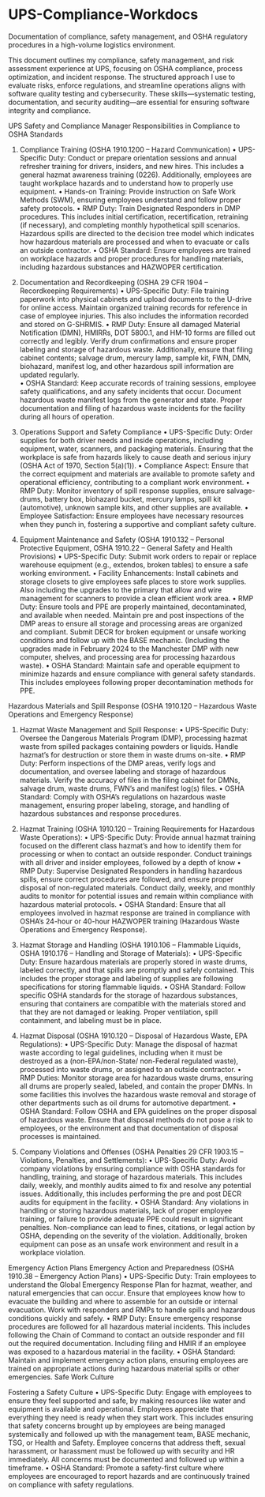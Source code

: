 # UPS-Compliance-Workdocs
Documentation of compliance, safety management, and OSHA regulatory procedures in a high-volume logistics environment.

This document outlines my compliance, safety management, and risk assessment experience at UPS, focusing on OSHA compliance, process optimization, and incident response. The structured approach I use to evaluate risks, enforce regulations, and streamline operations aligns with software quality testing and cybersecurity. These skills—systematic testing, documentation, and security auditing—are essential for ensuring software integrity and compliance.

UPS Safety and Compliance Manager Responsibilities in Compliance to OSHA Standards
 
1. Compliance Training (OSHA 1910.1200 – Hazard Communication)
• UPS-Specific Duty: Conduct or prepare orientation sessions and annual refresher training for drivers, insiders, and new hires. This includes a general hazmat awareness training (0226). Additionally, employees are taught workplace hazards and to understand how to properly use equipment.
• Hands-on Training: Provide instruction on Safe Work Methods (SWM), ensuring employees understand and follow proper safety protocols.
• RMP Duty: Train Designated Responders in DMP procedures. This includes initial certification, recertification, retraining (if necessary), and completing monthly hypothetical spill scenarios. Hazardous spills are directed to the decision tree model which indicates how hazardous materials are processed and when to evacuate or calls an outside contractor.
• OSHA Standard: Ensure employees are trained on workplace hazards and proper procedures for handling materials, including hazardous substances and HAZWOPER certification.
2. Documentation and Recordkeeping (OSHA 29 CFR 1904 – Recordkeeping Requirements)
• UPS-Specific Duty: File training paperwork into physical cabinets and upload documents to the U-drive for online access. Maintain organized training records for reference in case of employee injuries. This also includes the information recorded and stored on G-SHRMIS.
• RMP Duty: Ensure all damaged Material Notification (DMN), HMIRRs, DOT 5800.1, and HM-10 forms are filled out correctly and legibly. Verify drum confirmations and ensure proper labeling and storage of hazardous waste. Additionally, ensure that filing cabinet contents; salvage drum, mercury lamp, sample kit, FWN, DMN, biohazard, manifest log, and other hazardous spill information are updated regularly.  
• OSHA Standard: Keep accurate records of training sessions, employee safety qualifications, and any safety incidents that occur. Document hazardous waste manifest logs from the generator and state. Proper documentation and filing of hazardous waste incidents for the facility during all hours of operation.
3. Operations Support and Safety Compliance
• UPS-Specific Duty: Order supplies for both driver needs and inside operations, including equipment, water, scanners, and packaging materials. Ensuring that the workplace is safe from hazards likely to cause death and serious injury (OSHA Act of 1970, Section 5(a)(1)).
• Compliance Aspect: Ensure that the correct equipment and materials are available to promote safety and operational efficiency, contributing to a compliant work environment.
• RMP Duty: Monitor inventory of spill response supplies, ensure salvage-drums, battery box, biohazard bucket, mercury lamps, spill kit (automotive), unknown sample kits, and other supplies are available.
• Employee Satisfaction: Ensure employees have necessary resources when they punch in, fostering a supportive and compliant safety culture.
 
4. Equipment Maintenance and Safety (OSHA 1910.132 – Personal Protective Equipment, OSHA 1910.22 – General Safety and Health Provisions)
• UPS-Specific Duty: Submit work orders to repair or replace warehouse equipment (e.g., extendos, broken tables) to ensure a safe working environment.
• Facility Enhancements: Install cabinets and storage closets to give employees safe places to store work supplies. Also including the upgrades to the primary that allow and wire management for scanners to provide a clean efficient work area.
• RMP Duty: Ensure tools and PPE are properly maintained, decontaminated, and available when needed. Maintain pre and post inspections of the DMP areas to ensure all storage and processing areas are organized and compliant. Submit DECR for broken equipment or unsafe working conditions and follow up with the BASE mechanic. (Including the upgrades made in February 2024 to the Manchester DMP with new computer, shelves, and processing area for processing hazardous waste).
• OSHA Standard: Maintain safe and operable equipment to minimize hazards and ensure compliance with general safety standards. This includes employees following proper decontamination methods for PPE.
 
Hazardous Materials and Spill Response
(OSHA 1910.120 – Hazardous Waste Operations and Emergency Response)
1. Hazmat Waste Management and Spill Response:
• UPS-Specific Duty: Oversee the Dangerous Materials Program (DMP), processing hazmat waste from spilled packages containing powders or liquids. Handle hazmat’s for destruction or store them in waste drums on-site.
• RMP Duty: Perform inspections of the DMP areas, verify logs and documentation, and oversee labeling and storage of hazardous materials. Verify the accuracy of files in the filing cabinet for DMNs, salvage drum, waste drums, FWN’s and manifest log(s) files.
• OSHA Standard: Comply with OSHA’s regulations on hazardous waste management, ensuring proper labeling, storage, and handling of hazardous substances and response procedures.
2. Hazmat Training (OSHA 1910.120 – Training Requirements for Hazardous Waste Operations):
• UPS-Specific Duty: Provide annual hazmat training focused on the different class hazmat’s and how to identify them for processing or when to contact an outside responder. Conduct trainings with all driver and insider employees, followed by a depth of know
• RMP Duty: Supervise Designated Responders in handling hazardous spills, ensure correct procedures are followed, and ensure proper disposal of non-regulated materials. Conduct daily, weekly, and monthly audits to monitor for potential issues and remain within compliance with hazardous material protocols.
• OSHA Standard: Ensure that all employees involved in hazmat response are trained in compliance with OSHA’s 24-hour or 40-hour HAZWOPER training (Hazardous Waste Operations and Emergency Response).
 
3. Hazmat Storage and Handling (OSHA 1910.106 – Flammable Liquids, OSHA 1910.176 – Handling and Storage of Materials):
• UPS-Specific Duty: Ensure hazardous materials are properly stored in waste drums, labeled correctly, and that spills are promptly and safely contained. This includes the proper storage and labeling of supplies are following specifications for storing flammable liquids.
• OSHA Standard: Follow specific OSHA standards for the storage of hazardous substances, ensuring that containers are compatible with the materials stored and that they are not damaged or leaking. Proper ventilation, spill containment, and labeling must be in place.
4. Hazmat Disposal (OSHA 1910.120 – Disposal of Hazardous Waste, EPA Regulations):
• UPS-Specific Duty: Manage the disposal of hazmat waste according to legal guidelines, including when it must be destroyed as a (non-EPA/non-State/ non-Federal regulated waste), processed into waste drums, or assigned to an outside contractor.
• RMP Duties: Monitor storage area for hazardous waste drums, ensuring all drums are properly sealed, labeled, and contain the proper DMNs. In some facilities this involves the hazardous waste removal and storage of other departments such as oil drums for automotive department.
• OSHA Standard: Follow OSHA and EPA guidelines on the proper disposal of hazardous waste. Ensure that disposal methods do not pose a risk to employees, or the environment and that documentation of disposal processes is maintained.
5. Company Violations and Offenses (OSHA Penalties 29 CFR 1903.15 – Violations, Penalties, and Settlements):
• UPS-Specific Duty: Avoid company violations by ensuring compliance with OSHA standards for handling, training, and storage of hazardous materials. This includes daily, weekly, and monthly audits aimed to fix and resolve any potential issues. Additionally, this includes performing the pre and post DECR audits for equipment in the facility.
• OSHA Standard: Any violations in handling or storing hazardous materials, lack of proper employee training, or failure to provide adequate PPE could result in significant penalties. Non-compliance can lead to fines, citations, or legal action by OSHA, depending on the severity of the violation. Additionally, broken equipment can pose as an unsafe work environment and result in a workplace violation.
 
Emergency Action Plans
Emergency Action and Preparedness (OSHA 1910.38 – Emergency Action Plans)
• UPS-Specific Duty: Train employees to understand the Global Emergency Response Plan for hazmat, weather, and natural emergencies that can occur. Ensure that employees know how to evacuate the building and where to assemble for an outside or internal evacuation. Work with responders and RMPs to handle spills and hazardous conditions quickly and safely.
• RMP Duty: Ensure emergency response procedures are followed for all hazardous material incidents. This includes following the Chain of Command to contact an outside responder and fill out the required documentation. Including filing and HMIR if an employee was exposed to a hazardous material in the facility.
• OSHA Standard: Maintain and implement emergency action plans, ensuring employees are trained on appropriate actions during hazardous material spills or other emergencies.
Safe Work Culture
 
Fostering a Safety Culture
• UPS-Specific Duty: Engage with employees to ensure they feel supported and safe, by making resources like water and equipment is available and operational. Employees appreciate that everything they need is ready when they start work. This includes ensuring that safety concerns brought up by employees are being managed systemically and followed up with the management team, BASE mechanic, TSG, or Health and Safety. Employee concerns that address theft, sexual harassment, or harassment must be followed up with security and HR immediately. All concerns must be documented and followed up within a timeframe.
• OSHA Standard: Promote a safety-first culture where employees are encouraged to report hazards and are continuously trained on compliance with safety regulations.

